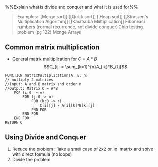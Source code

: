 %%Explain what is divide and conquer and what it is used for%%

> Examples:
> [[Merge sort]]
> [[Quick sort]]
> [[Heap sort]]
> [[Strassen's Multiplication Algorithm]]
> [[Karatsuba Multiplication]]
> Fibonnaci numbers (normal recurrence, not divide-conquer)
> Chip testing problem (pg 122)
> Monge Arrays
> 
## Common matrix multiplication
- General matrix multiplication for $C = A*B$
$$C_{ij} = \sum_{k=1}^{n}A_{ik}*B_{kj}$$
```algorithm
FUNCTION matrixMultiplication(A, B, n)
// multiply 2 matrices
//Input: A and B matrix and order n
//Output: Matrix C = A*B
	FOR (i:0 -> n)
		FOR (j:0 -> n)
			FOR (k:0 -> n)
				C[i][j] = A[i][k]*B[k][j]
			END FOR
		END FOR
	END FOR
RETURN C
```

## Using Divide and Conquer
1. Reduce the problem : Take a small case of 2x2 or 1x1 matrix and solve with direct formula (no loops)
2. Divide the problem

```algorithm

```

